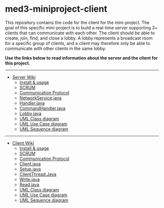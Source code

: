 # med3-miniproject-client

This repository contains the code for the client for the mini-project. The goal of this specific mini-project is to build a real-time server supporting 3+ clients that can communicate with each other. The client should be able to create, join, find, and close a lobby. A lobby represents a broadcast room for a specific group of clients, and a client may therefore only be able to communicate with other clients in the same lobby. <br/>

**Use the links below to read information about the server and the client for this project.**

---

- [Server Wiki](https://github.com/niiicolai/med3-miniproject-server/wiki)
  - [Install & usage](https://github.com/niiicolai/med3-miniproject-server/wiki/Install-&-usage)
  - [SCRUM](https://github.com/niiicolai/med3-miniproject-server/wiki/SCRUM)
  - [Communication Protocol](https://github.com/niiicolai/med3-miniproject-server/wiki/Communication-Protocol)
  - [NetworkService.java](https://github.com/niiicolai/med3-miniproject-server/wiki/NetworkService.java)
  - [Handler.java](https://github.com/niiicolai/med3-miniproject-server/wiki/Handler.java)
  - [CommandHandler.java](https://github.com/niiicolai/med3-miniproject-server/wiki/CommandHandler.java)
  - [Lobby.java](https://github.com/niiicolai/med3-miniproject-server/wiki/Lobby.java)
  - [UML Class diagram](https://github.com/niiicolai/med3-miniproject-server/wiki/UML-Class-diagram)
  - [UML Use Case diagram](https://github.com/niiicolai/med3-miniproject-server/wiki/UML-Use-Case-diagram)
  - [UML Sequence diagram](https://github.com/niiicolai/med3-miniproject-server/wiki/UML-sequence-diagram)

---

- [Client Wiki](https://github.com/niiicolai/med3-miniproject-client/wiki)
  - [Install & usage](https://github.com/niiicolai/med3-miniproject-client/wiki/Install-&-usage)
  - [SCRUM](https://github.com/niiicolai/med3-miniproject-client/wiki/SCRUM)
  - [Communication Protocol](https://github.com/niiicolai/med3-miniproject-client/wiki/Communication-Protocol)
  - [Client.java](https://github.com/niiicolai/med3-miniproject-client/wiki/Client.java) <br/>
  - [Setup.java](https://github.com/niiicolai/med3-miniproject-client/wiki/Setup.java) <br/>
  - [ClientThread.Java](https://github.com/niiicolai/med3-miniproject-client/wiki/ClientThread.Java)
  - [Write.java](https://github.com/niiicolai/med3-miniproject-client/wiki/Write.java)
  - [Read.java](https://github.com/niiicolai/med3-miniproject-client/wiki/Write.java)
  - [UML Class diagram](https://github.com/niiicolai/med3-miniproject-client/wiki/UML-Class-diagram)
  - [UML Use Case diagram](https://github.com/niiicolai/med3-miniproject-client/wiki/UML-Use-Case-diagram)
  - [UML Sequence diagram](https://github.com/niiicolai/med3-miniproject-client/wiki/UML-sequence-diagram)
